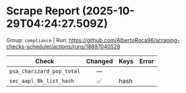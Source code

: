 # Scrape Report (2025-10-29T04:24:27.509Z)

Group: `compliance`  |  Run: https://github.com/AlbertoRoca96/scraping-checks-scheduler/actions/runs/18897040528

| Check | Changed | Keys | Error |
|---|:---:|:--|:--|
| `psa_charizard_pop_total` | — |  |  |
| `sec_aapl_8k_list_hash` | ✅ | hash |  |
